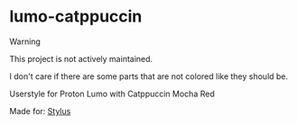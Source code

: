 # lumo-catppuccin

> [!WARNING]
> This project is not actively maintained.

I don't care if there are some parts that are not colored like they should be.

Userstyle for Proton Lumo with Catppuccin Mocha Red

Made for: [Stylus](https://chromewebstore.google.com/detail/stylus/clngdbkpkpeebahjckkjfobafhncgmne?hl=en)
